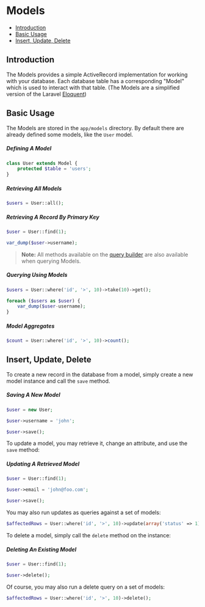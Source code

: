 # Models

- [Introduction](#introduction)
- [Basic Usage](#basic-usage)
- [Insert, Update, Delete](#insert,-update,-delete)

## Introduction

The Models provides a simple ActiveRecord implementation for working with your database. Each database table has a corresponding "Model" which is used to interact with that table. (The Models are a simplified version of the Laravel <a href="http://bit.ly/1hbzg4Q">Eloquent</a>)

## Basic Usage

The Models are stored in the `app/models` directory. By default there are already defined some models, like the `User` model.

##### Defining A Model

```php
class User extends Model {
    protected $table = 'users';
}
```

##### Retrieving All Models

```php
$users = User::all();
```

##### Retrieving A Record By Primary Key

```php    
$user = User::find(1);

var_dump($user->username);
```

> __Note:__ All methods available on the [query builder](queries.md) are also available when querying Models.

##### Querying Using Models

```php
$users = User::where('id', '>', 10)->take(10)->get();

foreach ($users as $user) {
    var_dump($user-username);
}
```

##### Model Aggregates

```php
$count = User::where('id', '>', 10)->count();
```

## Insert, Update, Delete

To create a new record in the database from a model, simply create a new model instance and call the `save` method.

##### Saving A New Model

```php
$user = new User;

$user->username = 'john';

$user->save();
```

To update a model, you may retrieve it, change an attribute, and use the `save` method:

##### Updating A Retrieved Model

```php
$user = User::find(1);

$user->email = 'john@foo.com';

$user->save();
```

You may also run updates as queries against a set of models:

```php
$affectedRows = User::where('id', '>', 10)->update(array('status' => 1));
```

To delete a model, simply call the `delete` method on the instance:

##### Deleting An Existing Model

```php
$user = User::find(1);

$user->delete();
```

Of course, you may also run a delete query on a set of models:

```php
$affectedRows = User::where('id', '>', 10)->delete();
```
